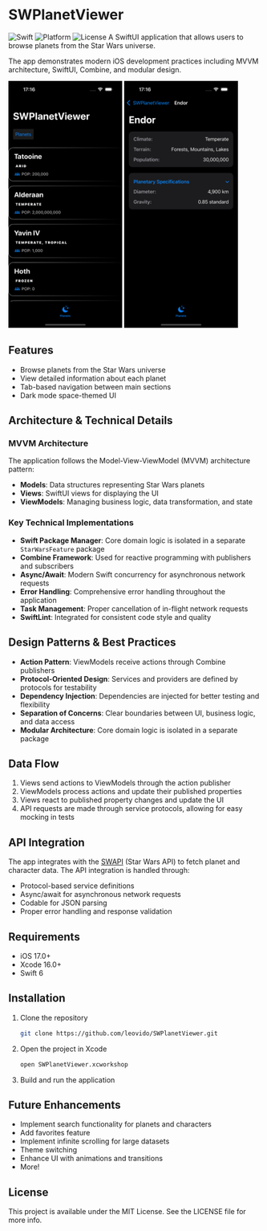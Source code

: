 # SWPlanetViewer

![Swift](https://img.shields.io/badge/Swift-6.0-orange.svg)
![Platform](https://img.shields.io/badge/Platform-iOS%2017.0-blue.svg)
![License](https://img.shields.io/badge/License-MIT-green.svg)
A SwiftUI application that allows users to browse planets from the Star Wars universe. 

The app demonstrates modern iOS development practices including MVVM architecture, SwiftUI, Combine, and modular design.

<p>
<img src="./Screenshots/MainView.png" width="45%" style="" />
<img src="./Screenshots/DetailView.png" width="45%" />
</p>


## Features

- Browse planets from the Star Wars universe
- View detailed information about each planet
- Tab-based navigation between main sections
- Dark mode space-themed UI

## Architecture & Technical Details

### MVVM Architecture

The application follows the Model-View-ViewModel (MVVM) architecture pattern:

- **Models**: Data structures representing Star Wars planets
- **Views**: SwiftUI views for displaying the UI
- **ViewModels**: Managing business logic, data transformation, and state

### Key Technical Implementations

- **Swift Package Manager**: Core domain logic is isolated in a separate `StarWarsFeature` package
- **Combine Framework**: Used for reactive programming with publishers and subscribers
- **Async/Await**: Modern Swift concurrency for asynchronous network requests
- **Error Handling**: Comprehensive error handling throughout the application
- **Task Management**: Proper cancellation of in-flight network requests
- **SwiftLint**: Integrated for consistent code style and quality

## Design Patterns & Best Practices

- **Action Pattern**: ViewModels receive actions through Combine publishers
- **Protocol-Oriented Design**: Services and providers are defined by protocols for testability
- **Dependency Injection**: Dependencies are injected for better testing and flexibility
- **Separation of Concerns**: Clear boundaries between UI, business logic, and data access
- **Modular Architecture**: Core domain logic is isolated in a separate package

## Data Flow

1. Views send actions to ViewModels through the action publisher
2. ViewModels process actions and update their published properties
3. Views react to published property changes and update the UI
4. API requests are made through service protocols, allowing for easy mocking in tests

## API Integration

The app integrates with the [SWAPI](https://swapi.dev/) (Star Wars API) to fetch planet and character data. The API integration is handled through:

- Protocol-based service definitions
- Async/await for asynchronous network requests
- Codable for JSON parsing
- Proper error handling and response validation

## Requirements

- iOS 17.0+
- Xcode 16.0+
- Swift 6

## Installation

1. Clone the repository
   ```bash
   git clone https://github.com/leovido/SWPlanetViewer.git
   ```

2. Open the project in Xcode
   ```bash
   open SWPlanetViewer.xcworkshop
   ```

3. Build and run the application

## Future Enhancements

- Implement search functionality for planets and characters
- Add favorites feature
- Implement infinite scrolling for large datasets
- Theme switching
- Enhance UI with animations and transitions
- More!

## License

This project is available under the MIT License. See the LICENSE file for more info.
